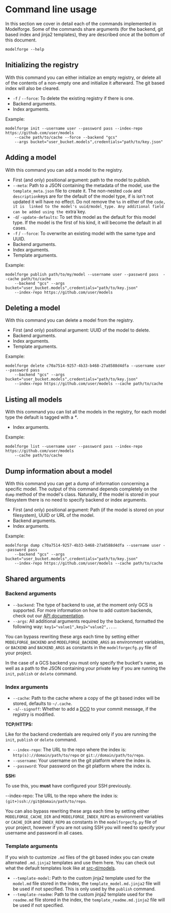 # Command line usage

In this section we cover in detail each of the commands implemented in Modelforge. Some of the 
commands share arguments (for the backend, git based index and jinja2 templates), they are 
described once at the bottom of this document.


```
modelforge --help
```

## Initializing the registry

With this command you can either initialize an empty registry, or delete all of the contents of a 
non-empty one and initialize it afterward. The git based index will also be cleared.

- `-f` / `--force`: To delete the existing registry if there is one.
- Backend arguments.
- Index arguments.


Example:

```
modelforge init --username user --password pass --index-repo https://github.com/user/models 
    --cache path/to/cache --force --backend "gcs" 
    --args bucket="user_bucket.models",credentials="path/to/key.json"
```

## Adding a model

With this command you can add a model to the registry.

- First (and only) positional argument: path to the model to publish.
- `--meta`: Path to a JSON containing the metadata of the model, use the `template_meta.json` file 
to create it. The non-nested `code` and `description`keys are for the default of the model type, if
is isn't not updated it will have no effect. Do not remove the `%s` in either of the `code, it is 
linked to the model's uuid/model_type. Any additional field can be added using the `extra`key. 
- `-d`/ `-update-defaults`: To set this model as the default for this model type. If the model is 
the first of his kind, it will become the default in all cases.
- `-f` / `--force`: To overwrite an existing model with the same type and UUID.
- Backend arguments.
- Index arguments.
- Template arguments.


Example:

```
modelforge publish path/to/my/model --username user --password pass  --cache path/to/cache 
    --backend "gcs" --args bucket="user_bucket.models",credentials="path/to/key.json"
    --index-repo https://github.com/user/models 
```

## Deleting a model

With this command you can delete a model from the registry.

- First (and only) positional argument: UUID of the model to delete.
- Backend arguments.
- Index arguments.
- Template arguments.


Example:

```
modelforge delete c70a7514-9257-4b33-b468-27a8588d4dfa --username user --password pass
    --backend "gcs" --args bucket="user_bucket.models",credentials="path/to/key.json"
    --index-repo https://github.com/user/models --cache path/to/cache 
```

## Listing all models

With this command you can list all the models in the registry, for each model type the default is 
tagged with a _*_.

- Index arguments.


Example:

```
modelforge list --username user --password pass --index-repo https://github.com/user/models 
    --cache path/to/cache 
```
  
## Dump information about a model

With this command you can get a dump of information concerning a specific model. The output of this
command depends completely on the `dump` method of the model's class. Naturally, if the model is 
stored in your filesystem there is no need to specify backend or index arguments.

- First (and only) positional argument: Path (if the model is stored on your filesystem), UUID or 
URL of the model. 
- Backend arguments.
- Index arguments.


Example:

```
modelforge dump c70a7514-9257-4b33-b468-27a8588d4dfa --username user --password pass
    --backend "gcs" --args bucket="user_bucket.models",credentials="path/to/key.json"
    --index-repo https://github.com/user/models --cache path/to/cache 
```

## Shared arguments

### Backend arguments

- `--backend`: The type of backend to use, at the moment only GCS is supported. For more 
information on how to add custom backends, check out our [API documentation](api.md).
- `--args`: All additional arguments required by the backend, formatted the following way:
`key1="value1",key2="value2",...`.

You can bypass rewriting these args each time by setting either `MODELFORGE_BACKEND` and 
`MODELFORGE_BACKEND_ARGS` as environment variables, or `BACKEND` and `BACKEND_ARGS` as constants in
the `modelforgecfg.py` file of your project.

In the case of a GCS backend you must only specify the bucket's name, as well as a path to the JSON
containing your private key if you are running the `init`, `publish` or `delete` command. 


### Index arguments

- `--cache`: Path to the cache where a copy of the git based index will be stored, defaults to 
`~/.cache`.
- `-s`/`--signoff`: Whether to add a [DCO](http://developercertificate.org/) to your commit 
message, if the registry is modified.

__TCP/HTTPS:__

Like for the backend credentials are required only if you are running the `init`, `publish` or 
`delete` command.  

- `--index-repo`: The URL to the repo where the index is: `http(s)://domain/path/to/repo` 
or `git://domain/path/to/repo`.
- `--username`: Your username on the git platform where the index is.
- `--password`: Your password on the git platform where the index is.


__SSH:__

To use this, you **must** have configured your SSH previously.

--index-repo: The URL to the repo where the index is: `(git+)ssh://git@domain/path/to/repo`.


You can also bypass rewriting these args each time by setting either `MODELFORGE_CACHE_DIR` and 
`MODELFORGE_INDEX_REPO` as environment variables or `CACHE_DIR` and `INDEX_REPO` as constants in 
the `modelforgecfg.py` file of your project, however if you are not using SSH you will need to 
specify your username and password in all cases. 


### Template arguments

If you wish to customize `.md` files of the git based index you can create alternated `.md.jinja2`
templates and use them here. You can check out what the default templates look like at 
[src-d/models](https://github.com/src-d/models). 

- `--template-model`: Path to the custom jinja2 template used for the `model.md` file stored in
the index, the `template_model.md.jinja2` file will be used if not specified. This is only used by
the `publish` command.
- `--template-readme`: Path to the custom jinja2 template used for the `readme.md` file stored in
the index, the `template_readme.md.jinja2` file will be used if not specified.

